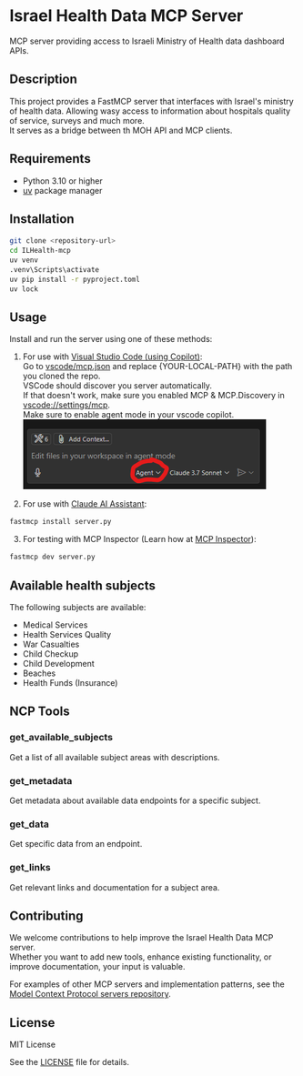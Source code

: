 # Israel Health Data MCP Server

MCP server providing access to Israeli Ministry of Health data dashboard APIs.

## Description

This project provides a FastMCP server that interfaces with Israel's ministry of health data.
Allowing wasy access to information about hospitals quality of service, surveys and much more.</br>
It serves as a bridge between th MOH API and MCP clients.

## Requirements

- Python 3.10 or higher
- [uv](https://docs.astral.sh/uv/) package manager

## Installation

```bash
git clone <repository-url>
cd ILHealth-mcp
uv venv
.venv\Scripts\activate
uv pip install -r pyproject.toml
uv lock
```

## Usage

Install and run the server using one of these methods:

1. For use with [Visual Studio Code (using Copilot)](https://code.visualstudio.com/download):</br>
Go to [vscode/mcp.json](/.vscode/mcp.json) and replace {YOUR-LOCAL-PATH} with the path you cloned the repo.</br>
VSCode should discover you server automatically.</br>
If that doesn't work, make sure you enabled MCP & MCP.Discovery in [vscode://settings/mcp](vscode://settings/mcp).</br>
Make sure to enable agent mode in your vscode copilot.</br>
![Agent Mode Enabled](AgentModeEnabled.png)

2. For use with [Claude AI Assistant](https://claude.ai):
```bash
fastmcp install server.py
```

3. For testing with MCP Inspector (Learn how at [MCP Inspector](https://modelcontextprotocol.io/docs/tools/inspector)):
```bash
fastmcp dev server.py
```

## Available health subjects
The following subjects are available:
- Medical Services
- Health Services Quality
- War Casualties
- Child Checkup
- Child Development
- Beaches
- Health Funds (Insurance)

## NCP Tools

### get_available_subjects
Get a list of all available subject areas with descriptions.

### get_metadata
Get metadata about available data endpoints for a specific subject.

### get_data 
Get specific data from an endpoint.

### get_links
Get relevant links and documentation for a subject area.



## Contributing

We welcome contributions to help improve the Israel Health Data MCP server.</br>
Whether you want to add new tools, enhance existing functionality, or improve documentation, your input is valuable.

For examples of other MCP servers and implementation patterns, see the [Model Context Protocol servers repository](https://github.com/modelcontextprotocol/servers).

## License

MIT License

See the [LICENSE](LICENSE) file for details.
